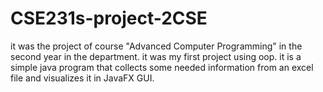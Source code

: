 # CSE231s-project-2CSE
it was the project of course "Advanced Computer Programming" in the second year in the department. 
it was my first project using oop. 
it is a simple java program that collects some needed information from an excel file and visualizes it in JavaFX GUI.
